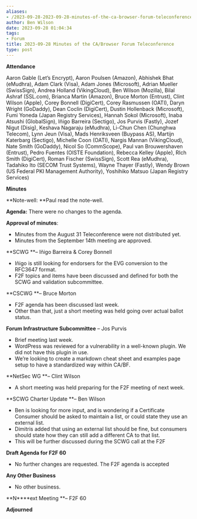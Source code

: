 ```yaml
---
aliases:
- /2023-09-28-2023-09-28-minutes-of-the-ca-browser-forum-teleconference/
author: Ben Wilson
date: 2023-09-28 01:04:34
tags:
- Forum
title: 2023-09-28 Minutes of the CA/Browser Forum Teleconference
type: post
---
```


**Attendance**

Aaron Gable (Let’s Encrypt), Aaron Poulsen (Amazon), Abhishek Bhat (eMudhra), Adam Clark (Visa), Adam Jones (Microsoft), Adrian Mueller (SwissSign), Andrea Holland (VikingCloud), Ben Wilson (Mozilla), Bilal Ashraf (SSL.com), Brianca Martin (Amazon), Bruce Morton (Entrust), Clint Wilson (Apple), Corey Bonnell (DigiCert), Corey Rasmussen (OATI), Daryn Wright (GoDaddy), Dean Coclin (DigiCert), Dustin Hollenback (Microsoft), Fumi Yoneda (Japan Registry Services), Hannah Sokol (Microsoft), Inaba Atsushi (GlobalSign), Iñigo Barreira (Sectigo), Jos Purvis (Fastly), Jozef Nigut (Disig), Keshava Nagaraju (eMudhra), Li-Chun Chen (Chunghwa Telecom), Lynn Jeun (Visa), Mads Henriksveen (Buypass AS), Martijn Katerbarg (Sectigo), Michelle Coon (OATI), Nargis Mannan (VikingCloud), Nate Smith (GoDaddy), Nicol So (CommScope), Paul van Brouwershaven (Entrust), Pedro Fuentes (OISTE Foundation), Rebecca Kelley (Apple), RIch Smith (DigiCert), Roman Fischer (SwissSign), Scott Rea (eMudhra), Tadahiko Ito (SECOM Trust Systems), Wayne Thayer (Fastly), Wendy Brown (US Federal PKI Management Authority), Yoshihiko Matsuo (Japan Registry Services)

**Minutes**

**Note-well: **Paul read the note-well.

**Agenda:** There were no changes to the agenda.

**Approval of minutes**:

- Minutes from the August 31 Teleconference were not distributed yet.
- Minutes from the September 14th meeting are approved.

**SCWG **– Iñigo Barreira & Corey Bonnell

- Iñigo is still looking for endorsers for the EVG conversion to the RFC3647 format.
- F2F topics and items have been discussed and defined for both the SCWG and validation subcommittee.

**CSCWG **– Bruce Morton

- F2F agenda has been discussed last week.
- Other than that, just a short meeting was held going over actual ballot status.

**Forum Infrastructure Subcommittee** – Jos Purvis

- Brief meeting last week.
- WordPress was reviewed for a vulnerability in a well-known plugin. We did not have this plugin in use.
- We’re looking to create a markdown cheat sheet and examples page setup to have a standardized way within CA/BF.

**NetSec WG **– Clint Wilson

- A short meeting was held preparing for the F2F meeting of next week.

**SCWG Charter Update **– Ben Wilson

- Ben is looking for more input, and is wondering if a Certificate Consumer should be asked to maintain a list, or could state they use an external list.
- Dimitris added that using an external list should be fine, but consumers should state how they can still add a different CA to that list.
- This will be further discussed during the SCWG call at the F2F

**Draft Agenda for F2F 60**

- No further changes are requested. The F2F agenda is accepted

**Any Other Business**

- No other business.

**N****ext Meeting **– F2F 60

**Adjourned**